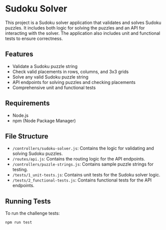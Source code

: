 # Sudoku Solver

This project is a Sudoku solver application that validates and solves Sudoku puzzles. It includes both logic for solving the puzzles and an API for interacting with the solver. The application also includes unit and functional tests to ensure correctness.

## Features

- Validate a Sudoku puzzle string
- Check valid placements in rows, columns, and 3x3 grids
- Solve any valid Sudoku puzzle string
- API endpoints for solving puzzles and checking placements
- Comprehensive unit and functional tests

## Requirements

- Node.js
- npm (Node Package Manager)


## File Structure

- `/controllers/sudoku-solver.js`: Contains the logic for validating and solving Sudoku puzzles.
- `/routes/api.js`: Contains the routing logic for the API endpoints.
- `/controllers/puzzle-strings.js`: Contains sample puzzle strings for testing.
- `/tests/1_unit-tests.js`: Contains unit tests for the Sudoku solver logic.
- `/tests/2_functional-tests.js`: Contains functional tests for the API endpoints.

## Running Tests

To run the challenge tests:

```sh
npm run test

